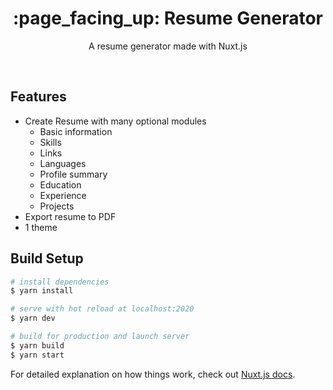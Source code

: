 <h1 align="center">:page_facing_up: Resume Generator</h1>

<p align="center"> A resume generator made with Nuxt.js</p>

&nbsp;

## Features

- Create Resume with many optional modules
  - Basic information
  - Skills
  - Links
  - Languages
  - Profile summary
  - Education
  - Experience
  - Projects
- Export resume to PDF
- 1 theme

## Build Setup

```bash
# install dependencies
$ yarn install

# serve with hot reload at localhost:2020
$ yarn dev

# build for production and launch server
$ yarn build
$ yarn start
```

For detailed explanation on how things work, check out [Nuxt.js docs](https://nuxtjs.org).
